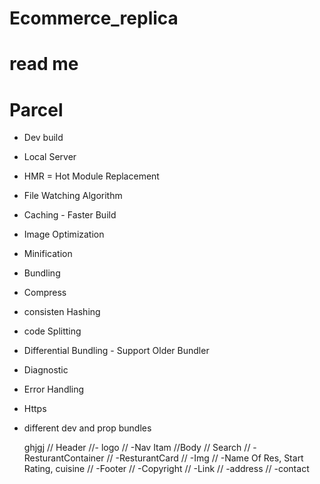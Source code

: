 # Ecommerce_replica

# read me


# Parcel
- Dev build
- Local Server
- HMR = Hot Module Replacement
- File Watching Algorithm 
- Caching - Faster Build
- Image Optimization
- Minification
- Bundling
- Compress
- consisten Hashing
- code Splitting
- Differential Bundling - Support      Older Bundler
- Diagnostic
- Error Handling
- Https
- different dev and prop bundles


   ghjgj
// Header
//- logo
// -Nav Itam
//Body
// Search
// -ResturantContainer
// -ResturantCard
// -Img
// -Name Of Res, Start Rating, cuisine
// -Footer
// -Copyright
// -Link
// -address
// -contact
